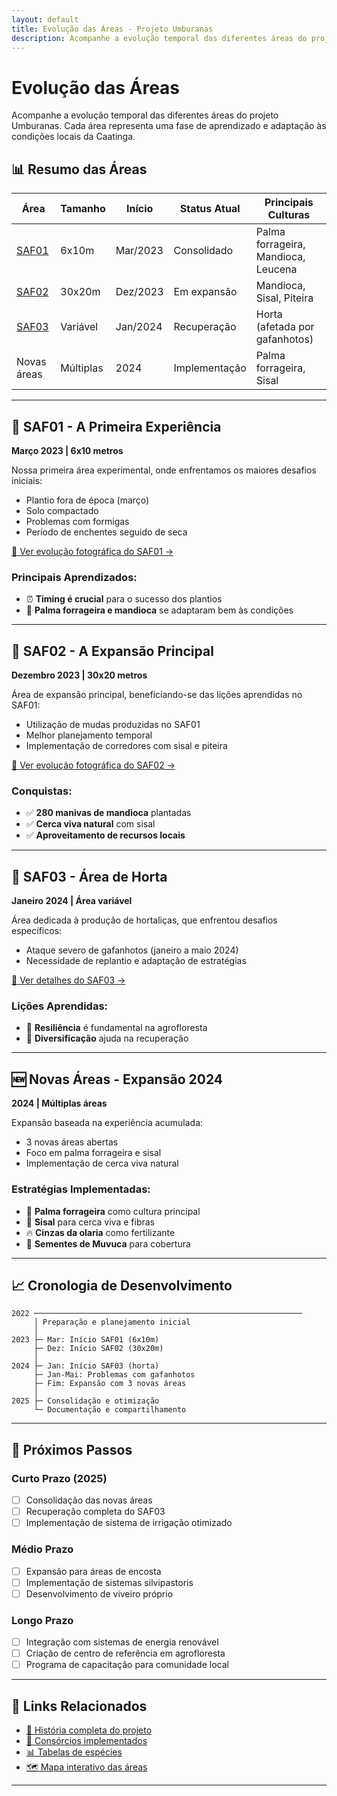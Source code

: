 ```yaml
---
layout: default
title: Evolução das Áreas - Projeto Umburanas
description: Acompanhe a evolução temporal das diferentes áreas do projeto agroflorestal Umburanas, desde a implementação até o desenvolvimento atual.
---
```


# Evolução das Áreas


Acompanhe a evolução temporal das diferentes áreas do projeto Umburanas. Cada área representa uma fase de aprendizado e adaptação às condições locais da Caatinga.

## 📊 Resumo das Áreas

| Área | Tamanho | Início | Status Atual | Principais Culturas |
|------|---------|--------|--------------|-------------------|
| [SAF01](/evolucao/saf01) | 6x10m | Mar/2023 | Consolidado | Palma forrageira, Mandioca, Leucena |
| [SAF02](/evolucao/saf02) | 30x20m | Dez/2023 | Em expansão | Mandioca, Sisal, Piteira |
| [SAF03](/evolucao/saf03) | Variável | Jan/2024 | Recuperação | Horta (afetada por gafanhotos) |
| Novas áreas | Múltiplas | 2024 | Implementação | Palma forrageira, Sisal |

---

## 🌱 SAF01 - A Primeira Experiência
**Março 2023 | 6x10 metros**

Nossa primeira área experimental, onde enfrentamos os maiores desafios iniciais:
- Plantio fora de época (março)
- Solo compactado
- Problemas com formigas
- Período de enchentes seguido de seca

[📸 Ver evolução fotográfica do SAF01 →](/evolucao/saf01)

### Principais Aprendizados:
- ⏰ **Timing é crucial** para o sucesso dos plantios
- 🌿 **Palma forrageira e mandioca** se adaptaram bem às condições

---

## 🌿 SAF02 - A Expansão Principal
**Dezembro 2023 | 30x20 metros**

Área de expansão principal, beneficiando-se das lições aprendidas no SAF01:
- Utilização de mudas produzidas no SAF01
- Melhor planejamento temporal
- Implementação de corredores com sisal e piteira

[📸 Ver evolução fotográfica do SAF02 →](/evolucao/saf02)

### Conquistas:
- ✅ **280 manivas de mandioca** plantadas
- ✅ **Cerca viva natural** com sisal
- ✅ **Aproveitamento de recursos locais**

---

## 🥬 SAF03 - Área de Horta
**Janeiro 2024 | Área variável**

Área dedicada à produção de hortaliças, que enfrentou desafios específicos:
- Ataque severo de gafanhotos (janeiro a maio 2024)
- Necessidade de replantio e adaptação de estratégias

[📸 Ver detalhes do SAF03 →](/evolucao/saf03)

### Lições Aprendidas:
- 🔄 **Resiliência** é fundamental na agrofloresta
- 🌱 **Diversificação** ajuda na recuperação

---

## 🆕 Novas Áreas - Expansão 2024
**2024 | Múltiplas áreas**

Expansão baseada na experiência acumulada:
- 3 novas áreas abertas
- Foco em palma forrageira e sisal
- Implementação de cerca viva natural

### Estratégias Implementadas:
- 🌵 **Palma forrageira** como cultura principal
- 🧵 **Sisal** para cerca viva e fibras
- 🔥 **Cinzas da olaria** como fertilizante
- 🌱 **Sementes de Muvuca** para cobertura

---

## 📈 Cronologia de Desenvolvimento

```
2022 ────────────────────────────────────────────────────────────
     │ Preparação e planejamento inicial
     │
2023 ├─ Mar: Início SAF01 (6x10m)
     ├─ Dez: Início SAF02 (30x20m)
     │
2024 ├─ Jan: Início SAF03 (horta)
     ├─ Jan-Mai: Problemas com gafanhotos
     ├─ Fim: Expansão com 3 novas áreas
     │
2025 ├─ Consolidação e otimização
     └─ Documentação e compartilhamento
```

---

## 🎯 Próximos Passos

### Curto Prazo (2025)
- [ ] Consolidação das novas áreas
- [ ] Recuperação completa do SAF03
- [ ] Implementação de sistema de irrigação otimizado

### Médio Prazo
- [ ] Expansão para áreas de encosta
- [ ] Implementação de sistemas silvipastoris
- [ ] Desenvolvimento de viveiro próprio

### Longo Prazo
- [ ] Integração com sistemas de energia renovável
- [ ] Criação de centro de referência em agrofloresta
- [ ] Programa de capacitação para comunidade local

---

## 🔗 Links Relacionados

- [📖 História completa do projeto](/historia)
- [🌿 Consórcios implementados](/consorcios)
- [📊 Tabelas de espécies](/tabelas/matrizes_umburanas)
- [🗺️ Mapa interativo das áreas](maps/interactive/index.html)

---
